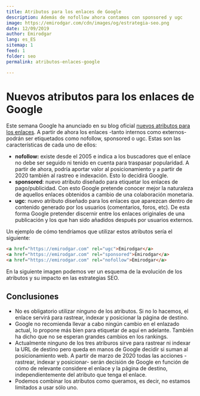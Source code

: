 ```yaml
---
title: Atributos para los enlaces de Google
description: Además de nofollow ahora contamos con sponsored y ugc
image: https://emirodgar.com/cdn/images/og/estrategia-seo.png
date: 12/09/2019
author: Emirodgar
lang: es_ES
sitemap: 1
feed: 1
folder: seo
permalink: atributos-enlaces-google

--- 
```


# Nuevos atributos para los enlaces de Google

Este semana Google ha anunciado en su blog oficial [nuevos atributos para los enlaces](https://webmasters.googleblog.com/2019/09/evolving-nofollow-new-ways-to-identify.html?m=1). A partir de ahora los enlaces -tanto internos como externos- podrán ser etiquetados como nofollow, sponsored o ugc. Estas son las características de cada uno de ellos:

  

-   **nofollow:** existe desde el 2005 e indica a los buscadores que el enlace no debe ser seguido ni tenido en cuenta para traspasar popularidad. A partir de ahora, podría aportar valor al posicionamiento y a partir de 2020 también al rastreo e indexación. Esto lo decidirá Google.    
-   **sponsored**: nuevo atributo diseñado para etiquetar los enlaces de pago/publicidad. Con esto Google pretende conocer mejor la naturaleza de aquellos enlaces obtenidos a cambio de una colaboración monetaria.     
-   **ugc**: nuevo atributo diseñado para los enlaces que aparezcan dentro de contenido generado por los usuarios (comentarios, foros, etc). De esta forma Google pretender discernir entre los enlaces originales de una publicación y los que han sido añadidos después por usuarios externos.    

Un ejemplo de cómo tendríamos que utilizar estos atributos sería el siguiente:

 ```html     
 <a href="https://emirodgar.com" rel="ugc">Emirodgar</a>
 <a href="https://emirodgar.com" rel="sponsored">Emirodgar</a>
 <a href="https://emirodgar.com" rel="nofollow">Emirodgar</a>
 ```  

En la siguiente imagen podemos ver un esquema de la evolución de los atributos y su impacto en las estrategias SEO.

<amp-img alt="atributos nofollow, sponsored y ugc de Google"
  src="https://i.imgur.com/45fl7Uv.png"
  width="745"
  height="335"
  layout="responsive">
</amp-img>
    

## Conclusiones
  

-   No es obligatorio utilizar ninguno de los atributos. Si no lo hacemos, el enlace servirá para rastrear, indexar y posicionar la página de destino.       
-   Google no recomienda llevar a cabo ningún cambio en el enlazado actual, lo propone más bien para etiquetar de aquí en adelante. También ha dicho que no se esperan grandes cambios en los rankings.       
-   Actualmente ninguno de los tres atriburos sirve para rastrear ni indexar la URL de destino pero queda en manos de Google decidir si suman al posicionamiento web. A partir de marzo de 2020 todas las acciones -rastrear, indexar y posicionar- serán decisión de Google en función de cómo de relevante considere el enlace y la página de destino, independientemente del atributo que tenga el enlace.    
-   Podemos combinar los atributos como queramos, es decir, no estamos limitados a usar sólo uno.  
     

<!--stackedit_data:
eyJoaXN0b3J5IjpbLTE2OTU2MDU3NTksNjI0OTI3OTk3LDE1Nj
I1MTcwOTAsLTIwMDgzMjc5NTAsLTE1NDc4MTIxMzgsNzk4MjYx
MTFdfQ==
-->